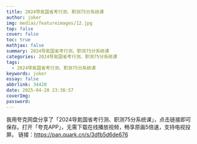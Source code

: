 ```yaml
---
title: 2024导氮国省考行测、职测75分系统课
author: joker
img: medias/featureimages/12.jpg
top: false
cover: false
toc: true
mathjax: false
summary: 2024导氮国省考行测、职测75分系统课
categories: 2024导氮国省考行测、职测75分系统课
tags:
  - 2024导氮国省考行测、职测75分系统课
keywords: joker
essay: false
abbrlink: 34420
date: 2025-04-20 23:38:57
coverImg:
password:
---
```


我用夸克网盘分享了「2024导氮国省考行测、职测75分系统课」，点击链接即可保存。打开「夸克APP」，无需下载在线播放视频，畅享原画5倍速，支持电视投屏。
链接：https://pan.quark.cn/s/3dfb5d6de676
